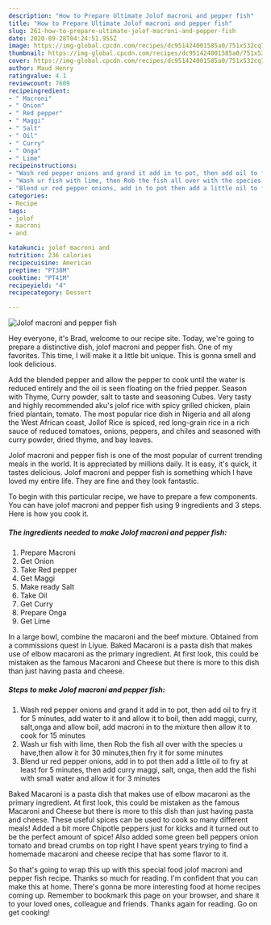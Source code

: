 ```yaml
---
description: "How to Prepare Ultimate Jolof macroni and pepper fish"
title: "How to Prepare Ultimate Jolof macroni and pepper fish"
slug: 261-how-to-prepare-ultimate-jolof-macroni-and-pepper-fish
date: 2020-09-28T04:24:51.955Z
image: https://img-global.cpcdn.com/recipes/dc951424001585a0/751x532cq70/jolof-macroni-and-pepper-fish-recipe-main-photo.jpg
thumbnail: https://img-global.cpcdn.com/recipes/dc951424001585a0/751x532cq70/jolof-macroni-and-pepper-fish-recipe-main-photo.jpg
cover: https://img-global.cpcdn.com/recipes/dc951424001585a0/751x532cq70/jolof-macroni-and-pepper-fish-recipe-main-photo.jpg
author: Maud Henry
ratingvalue: 4.1
reviewcount: 7609
recipeingredient:
- " Macroni"
- " Onion"
- " Red pepper"
- " Maggi"
- " Salt"
- " Oil"
- " Curry"
- " Onga"
- " Lime"
recipeinstructions:
- "Wash red pepper onions and grand it add in to pot, then add oil to fry it for 5 minutes, add water to it and allow it to boil, then add maggi, curry, salt,onga and allow boil, add macroni in to the mixture then allow it to cook for 15 minutes"
- "Wash ur fish with lime, then Rob the fish all over with the species u have,then allow it for 30 minutes,then fry it for some minutes"
- "Blend ur red pepper onions, add in to pot then add a little oil to fry at least for 5 minutes, then add curry maggi, salt, onga, then add the fishi with small water and allow it for 3 minutes"
categories:
- Recipe
tags:
- jolof
- macroni
- and

katakunci: jolof macroni and 
nutrition: 236 calories
recipecuisine: American
preptime: "PT38M"
cooktime: "PT41M"
recipeyield: "4"
recipecategory: Dessert

---
```



![Jolof macroni and pepper fish](https://img-global.cpcdn.com/recipes/dc951424001585a0/751x532cq70/jolof-macroni-and-pepper-fish-recipe-main-photo.jpg)

Hey everyone, it's Brad, welcome to our recipe site. Today, we're going to prepare a distinctive dish, jolof macroni and pepper fish. One of my favorites. This time, I will make it a little bit unique. This is gonna smell and look delicious.

Add the blended pepper and allow the pepper to cook until the water is reduced entirely and the oil is seen floating on the fried pepper. Season with Thyme, Curry powder, salt to taste and seasoning Cubes. Very tasty and highly recommended aku&#39;s jolof rice with spicy grilled chicken, plain fried plantain, tomato. The most popular rice dish in Nigeria and all along the West African coast, Jollof Rice is spiced, red long-grain rice in a rich sauce of reduced tomatoes, onions, peppers, and chiles and seasoned with curry powder, dried thyme, and bay leaves.

Jolof macroni and pepper fish is one of the most popular of current trending meals in the world. It is appreciated by millions daily. It is easy, it's quick, it tastes delicious. Jolof macroni and pepper fish is something which I have loved my entire life. They are fine and they look fantastic.


To begin with this particular recipe, we have to prepare a few components. You can have jolof macroni and pepper fish using 9 ingredients and 3 steps. Here is how you cook it.

<!--inarticleads1-->

##### The ingredients needed to make Jolof macroni and pepper fish:

1. Prepare  Macroni
1. Get  Onion
1. Take  Red pepper
1. Get  Maggi
1. Make ready  Salt
1. Take  Oil
1. Get  Curry
1. Prepare  Onga
1. Get  Lime


In a large bowl, combine the macaroni and the beef mixture. Obtained from a commissions quest in Liyue. Baked Macaroni is a pasta dish that makes use of elbow macaroni as the primary ingredient. At first look, this could be mistaken as the famous Macaroni and Cheese but there is more to this dish than just having pasta and cheese. 

<!--inarticleads2-->

##### Steps to make Jolof macroni and pepper fish:

1. Wash red pepper onions and grand it add in to pot, then add oil to fry it for 5 minutes, add water to it and allow it to boil, then add maggi, curry, salt,onga and allow boil, add macroni in to the mixture then allow it to cook for 15 minutes
1. Wash ur fish with lime, then Rob the fish all over with the species u have,then allow it for 30 minutes,then fry it for some minutes
1. Blend ur red pepper onions, add in to pot then add a little oil to fry at least for 5 minutes, then add curry maggi, salt, onga, then add the fishi with small water and allow it for 3 minutes


Baked Macaroni is a pasta dish that makes use of elbow macaroni as the primary ingredient. At first look, this could be mistaken as the famous Macaroni and Cheese but there is more to this dish than just having pasta and cheese. These useful spices can be used to cook so many different meals! Added a bit more Chipotle peppers just for kicks and it turned out to be the perfect amount of spice! Also added some green bell peppers onion tomato and bread crumbs on top right I have spent years trying to find a homemade macaroni and cheese recipe that has some flavor to it. 

So that's going to wrap this up with this special food jolof macroni and pepper fish recipe. Thanks so much for reading. I'm confident that you can make this at home. There's gonna be more interesting food at home recipes coming up. Remember to bookmark this page on your browser, and share it to your loved ones, colleague and friends. Thanks again for reading. Go on get cooking!
